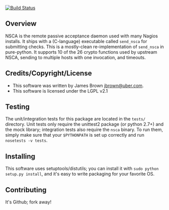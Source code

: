 [![Build Status](https://travis-ci.org/Roguelazer/send_nsca.png?branch=master)](https://travis-ci.org/Roguelazer/send_nsca)


Overview
----
NSCA is the remote passive acceptance daemon used with many Nagios installs. It
ships with a (C-language) executable called `send_nsca` for submitting checks.
This is a mostly-clean re-implementation of `send_nsca` in pure-python. It
supports 10 of the 26 crypto functions used by upstream NSCA, sending to
multiple hosts with one invocation, and timeouts.

Credits/Copyright/License
---
- This software was written by James Brown <jbrown@uber.com>.
- This software is licensed under the LGPL v2.1

Testing
-----
The unit/integration tests for this package are located in the `tests/`
directory.  Unit tests only require the unittest2 package (or python 2.7+)
and the mock library; integration tests also require the `nsca` binary. To
run them, simply make sure that your `$PYTHONPATH` is set up correctly and
run `nosetests -v tests`.

Installing
-----
This software uses setuptools/distutils; you can install it with `sudo python setup.py install`,
and it's easy to write packaging for your favorite OS.

Contributing
----------
It's Github; fork away!
